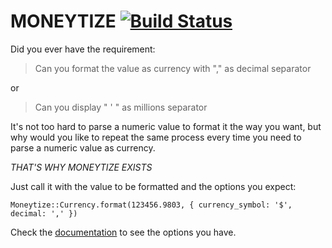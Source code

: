 # MONEYTIZE [![Build Status](https://travis-ci.org/jreyes33/moneytize.svg?branch=master)](https://travis-ci.org/jreyes33/moneytize)
Did you ever have the requirement:
> Can you format the value as currency with "," as decimal separator

or

> Can you display " ' " as millions separator

It's not too hard to parse a numeric value to format it the way you want,
but why would you like to repeat the same process every time you need to parse
a numeric value as currency.

*_THAT'S WHY MONEYTIZE EXISTS_*

Just call it with the value to be formatted and the options you expect:
```
Moneytize::Currency.format(123456.9803, { currency_symbol: '$', decimal: ',' })
```

Check the [documentation](http://www.moneytize.me) to see the options you have.
